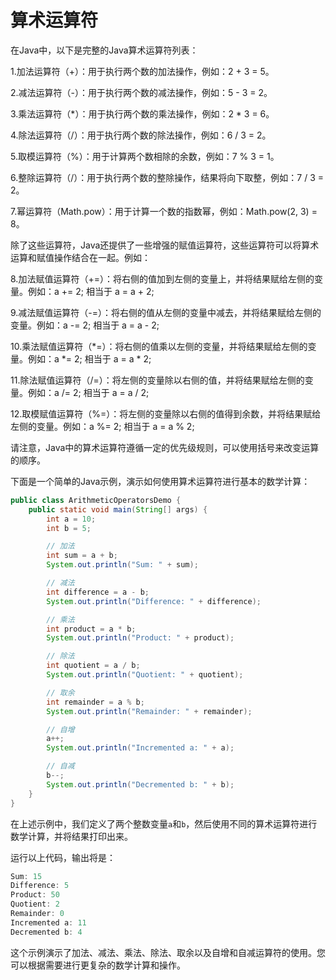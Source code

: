 # 算术运算符

在Java中，以下是完整的Java算术运算符列表：

1.加法运算符（+）：用于执行两个数的加法操作，例如：2 + 3 = 5。

2.减法运算符（-）：用于执行两个数的减法操作，例如：5 - 3 = 2。

3.乘法运算符（\*）：用于执行两个数的乘法操作，例如：2 \* 3 = 6。

4.除法运算符（/）：用于执行两个数的除法操作，例如：6 / 3 = 2。

5.取模运算符（%）：用于计算两个数相除的余数，例如：7 % 3 = 1。

6.整除运算符（/）：用于执行两个数的整除操作，结果将向下取整，例如：7 / 3 = 2。

7.幂运算符（Math.pow）：用于计算一个数的指数幂，例如：Math.pow(2, 3) = 8。

除了这些运算符，Java还提供了一些增强的赋值运算符，这些运算符可以将算术运算和赋值操作结合在一起。例如：

8.加法赋值运算符（+=）：将右侧的值加到左侧的变量上，并将结果赋给左侧的变量。例如：a += 2; 相当于 a = a + 2;

9.减法赋值运算符（-=）：将右侧的值从左侧的变量中减去，并将结果赋给左侧的变量。例如：a -= 2; 相当于 a = a - 2;

10.乘法赋值运算符（\*=）：将右侧的值乘以左侧的变量，并将结果赋给左侧的变量。例如：a \*= 2; 相当于 a = a * 2;

11.除法赋值运算符（/=）：将左侧的变量除以右侧的值，并将结果赋给左侧的变量。例如：a /= 2; 相当于 a = a / 2;

12.取模赋值运算符（%=）：将左侧的变量除以右侧的值得到余数，并将结果赋给左侧的变量。例如：a %= 2; 相当于 a = a % 2;

请注意，Java中的算术运算符遵循一定的优先级规则，可以使用括号来改变运算的顺序。

下面是一个简单的Java示例，演示如何使用算术运算符进行基本的数学计算：

```java
public class ArithmeticOperatorsDemo {
    public static void main(String[] args) {
        int a = 10;
        int b = 5;

        // 加法
        int sum = a + b;
        System.out.println("Sum: " + sum);

        // 减法
        int difference = a - b;
        System.out.println("Difference: " + difference);

        // 乘法
        int product = a * b;
        System.out.println("Product: " + product);

        // 除法
        int quotient = a / b;
        System.out.println("Quotient: " + quotient);

        // 取余
        int remainder = a % b;
        System.out.println("Remainder: " + remainder);

        // 自增
        a++;
        System.out.println("Incremented a: " + a);

        // 自减
        b--;
        System.out.println("Decremented b: " + b);
    }
}
```

在上述示例中，我们定义了两个整数变量`a`和`b`，然后使用不同的算术运算符进行数学计算，并将结果打印出来。

运行以上代码，输出将是：

```java
Sum: 15
Difference: 5
Product: 50
Quotient: 2
Remainder: 0
Incremented a: 11
Decremented b: 4
```

这个示例演示了加法、减法、乘法、除法、取余以及自增和自减运算符的使用。您可以根据需要进行更复杂的数学计算和操作。
